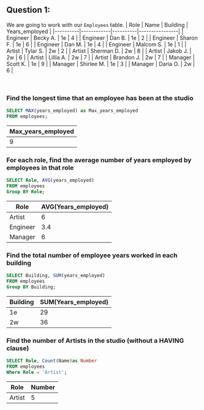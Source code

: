 ## Question 1: 
We are going to work with our `Employees` table. 
| Role     | Name       | Building | Years_employed |
|----------|------------|----------|----------------|
| Engineer | Becky A.   | 1e       | 4              |
| Engineer | Dan B.     | 1e       | 2              |
| Engineer | Sharon F.  | 1e       | 6              |
| Engineer | Dan M.     | 1e       | 4              |
| Engineer | Malcom S.  | 1e       | 1              |
| Artist   | Tylar S.   | 2w       | 2              |
| Artist   | Sherman D. | 2w       | 8              |
| Artist   | Jakob J.   | 2w       | 6              |
| Artist   | Lillia A.  | 2w       | 7              |
| Artist   | Brandon J. | 2w       | 7              |
| Manager  | Scott K.   | 1e       | 9              |
| Manager  | Shirlee M. | 1e       | 3              |
| Manager  | Daria O.   | 2w       | 6              |

<br/>

### Find the longest time that an employee has been at the studio
``` sql
SELECT MAX(years_employed) as Max_years_employed
FROM employees;
```
| Max_years_employed |
|--------------------|
| 9                  |

### For each role, find the average number of years employed by employees in that role
```sql
SELECT Role, AVG(years_employed)
FROM employees
Group BY Role;
```
| Role     | AVG(Years_employed) |
|----------|---------------------|
| Artist   | 6                   |
| Engineer | 3.4                 |
| Manager  | 6                   |

### Find the total number of employee years worked in each building
``` sql
SELECT Building, SUM(years_employed)
FROM employees
Group BY Building;
```
| Building | SUM(Years_employed) |
|----------|---------------------|
| 1e       | 29                  |
| 2w       | 36                  |

### Find the number of Artists in the studio (without a HAVING clause)
``` sql
SELECT Role, Count(Name)as Number
FROM employees
Where Role = 'Artist';
```
| Role   | Number |
|--------|--------|
| Artist | 5      |
